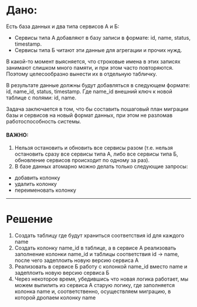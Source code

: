 # Дано:
Есть база данных и два типа сервисов А и Б:
* Сервисы типа А добавляют в базу записи в формате: id, name, status, timestamp.
* Сервисы типа Б читают эти данные для агрегации и прочих нужд.

В какой-то момент выясняется, что строковые имена в этих записях занимают слишком много памяти, и при этом часто 
повторяются. Поэтому целесообразно вынести их в отдельную табличку.

В результате данные должны будут добавляться в следующем формате: id, name_id, status, timestamp. Где name_id внешний 
ключ к новой таблице с полями: id, name.

Задача заключается в том, что бы составить пошаговый план миграции базы и сервисов на новый формат данных, при этом не 
разломав работоспособность системы.

#### ВАЖНО: 
1. Нельзя остановить и обновить все сервисы разом (т.е. нельзя остановить сразу все сервисы типа А, либо все сервисы 
типа Б, обновление сервисов происходит по одному за раз).
2. В базе данных атомарно можно делать только следующие запросы:
 - добавить колонку
 - удалить колонку
 - переименовать колонку

-------------------------
 
# Решение
1. Создать таблицу где будут храниться соответствия id для каждого name
2. Создать колонку name_id в таблице, а в сервисе А реализовать заполнение колонки name_id и таблицы соответствия
id -> name, после чего задеплоить новую версию сервиса А
3. Реализовать в сервисе Б работу с колонкой name_id вместо name и задеплоить новую версию сервиса Б
4. Через некоторое время, убедившись что новая логика работает, мы можем выпилить из сервиса А старую логику, где 
заполняется колонка name и, соответственно, осуществляем миграцию, в которой дропаем колонку name
